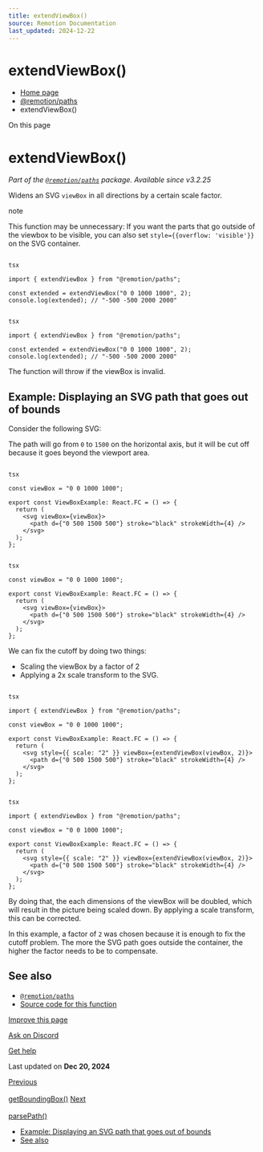 ```yaml
---
title: extendViewBox()
source: Remotion Documentation
last_updated: 2024-12-22
---
```


# extendViewBox()

- [Home page](/)
- [@remotion/paths](/docs/paths/)
- extendViewBox()

On this page

# extendViewBox()

_Part of the [`@remotion/paths`](/docs/paths) package. Available since v3.2.25_

Widens an SVG `viewBox` in all directions by a certain scale factor.

note

This function may be unnecessary: If you want the parts that go outside of the viewbox to be visible, you can also set `style={{overflow: 'visible'}}` on the SVG container.

```

tsx

import { extendViewBox } from "@remotion/paths";

const extended = extendViewBox("0 0 1000 1000", 2);
console.log(extended); // "-500 -500 2000 2000"
```

```

tsx

import { extendViewBox } from "@remotion/paths";

const extended = extendViewBox("0 0 1000 1000", 2);
console.log(extended); // "-500 -500 2000 2000"
```

The function will throw if the viewBox is invalid.

## Example: Displaying an SVG path that goes out of bounds [​](\#example-displaying-an-svg-path-that-goes-out-of-bounds "Direct link to Example: Displaying an SVG path that goes out of bounds")

Consider the following SVG:

The path will go from `0` to `1500` on the horizontal axis, but it will be cut off because it goes beyond the viewport area.

```

tsx

const viewBox = "0 0 1000 1000";

export const ViewBoxExample: React.FC = () => {
  return (
    <svg viewBox={viewBox}>
      <path d={"0 500 1500 500"} stroke="black" strokeWidth={4} />
    </svg>
  );
};
```

```

tsx

const viewBox = "0 0 1000 1000";

export const ViewBoxExample: React.FC = () => {
  return (
    <svg viewBox={viewBox}>
      <path d={"0 500 1500 500"} stroke="black" strokeWidth={4} />
    </svg>
  );
};
```

We can fix the cutoff by doing two things:

- Scaling the viewBox by a factor of 2
- Applying a 2x scale transform to the SVG.

```

tsx

import { extendViewBox } from "@remotion/paths";

const viewBox = "0 0 1000 1000";

export const ViewBoxExample: React.FC = () => {
  return (
    <svg style={{ scale: "2" }} viewBox={extendViewBox(viewBox, 2)}>
      <path d={"0 500 1500 500"} stroke="black" strokeWidth={4} />
    </svg>
  );
};
```

```

tsx

import { extendViewBox } from "@remotion/paths";

const viewBox = "0 0 1000 1000";

export const ViewBoxExample: React.FC = () => {
  return (
    <svg style={{ scale: "2" }} viewBox={extendViewBox(viewBox, 2)}>
      <path d={"0 500 1500 500"} stroke="black" strokeWidth={4} />
    </svg>
  );
};
```

By doing that, the each dimensions of the viewBox will be doubled, which will result in the picture being scaled down. By applying a scale transform, this can be corrected.

In this example, a factor of `2` was chosen because it is enough to fix the cutoff problem. The more the SVG path goes outside the container, the higher the factor needs to be to compensate.

## See also [​](\#see-also "Direct link to See also")

- [`@remotion/paths`](/docs/paths)
- [Source code for this function](https://github.com/remotion-dev/remotion/blob/main/packages/paths/src/extend-viewbox.ts)

[Improve this page](https://github.com/remotion-dev/remotion/edit/main/packages/docs/docs/paths/extend-viewbox.mdx)

[Ask on Discord](https://remotion.dev/discord)

[Get help](/docs/get-help)

Last updated on **Dec 20, 2024**

[Previous\
\
getBoundingBox()](/docs/paths/get-bounding-box) [Next\
\
parsePath()](/docs/paths/parse-path)

- [Example: Displaying an SVG path that goes out of bounds](#example-displaying-an-svg-path-that-goes-out-of-bounds)
- [See also](#see-also)
